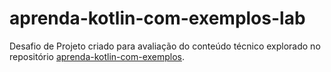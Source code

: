 # aprenda-kotlin-com-exemplos-lab
Desafio de Projeto criado para avaliação do conteúdo técnico explorado no repositório <a href="https://github.com/digitalinnovationone/aprenda-kotlin-com-exemplos-lab/">aprenda-kotlin-com-exemplos</a>.
